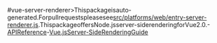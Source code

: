 #vue-server-renderer>Thispackageisauto-generated.Forpullrequestspleasesee[src/platforms/web/entry-server-renderer.js](https:github.com/vuejs/vue/blob/dev/src/platforms/web/entry-server-renderer.js).ThispackageoffersNode.jsserver-siderenderingforVue2.0.-[APIReference](https:ssr.vuejs.org/en/api.html)-[Vue.jsServer-SideRenderingGuide](https:ssr.vuejs.org)